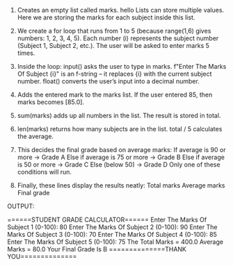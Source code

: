 1. Creates an empty list called marks.       hello
Lists can store multiple values.
Here we are storing the marks for each subject inside this list.


2. We create a for loop that runs from 1 to 5 (because range(1,6) gives numbers: 1, 2, 3, 4, 5).
Each number (i) represents the subject number (Subject 1, Subject 2, etc.).
The user will be asked to enter marks 5 times.


3. Inside the loop:
input() asks the user to type in marks.
f"Enter The Marks Of Subject {i}" is an f-string – it replaces {i} with the current subject number.
float() converts the user’s input into a decimal number.


4. Adds the entered mark to the marks list.
If the user entered 85, then marks becomes [85.0].


5. sum(marks) adds up all numbers in the list.
The result is stored in total.


6. len(marks) returns how many subjects are in the list.
total / 5 calculates the average.


7. This decides the final grade based on average marks:
If average is 90 or more → Grade A
Else if average is 75 or more → Grade B
Else if average is 50 or more → Grade C
Else (below 50) → Grade D
Only one of these conditions will run.


7. Finally, these lines display the results neatly:
Total marks
Average marks
Final grade


OUTPUT:

======STUDENT GRADE CALCULATOR======
Enter The Marks Of Subject 1 (0-100): 80
Enter The Marks Of Subject 2 (0-100): 90
Enter The Marks Of Subject 3 (0-100): 70
Enter The Marks Of Subject 4 (0-100): 85
Enter The Marks Of Subject 5 (0-100): 75
The Total Marks = 400.0
Average Marks = 80.0
Your Final Grade Is B
==============THANK YOU==============




